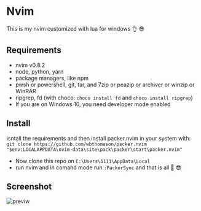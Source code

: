 # Nvim
This is my nvim customized with lua for windows 👌 😎
## Requirements
- nvim v0.8.2
- node, python, yarn
- package managers, like npm
- pwsh or powershell, git, tar, and 7zip or peazip or archiver or winzip or WinRAR
- ripgrep, fd (with choco: `choco install fd` and `choco install ripgrep`)
- If you are on Windows 10, you need developer mode enabled

## Install
Isntall the requirements and then install packer.nvim in your system with:
`git clone https://github.com/wbthomason/packer.nvim "$env:LOCALAPPDATA\nvim-data\site\pack\packer\start\packer.nvim"`

- Now clone this repo on `C:\Users\1111\AppData\Local`
- run nvim and in comand mode run `:PackerSync` and that is all 💪 😎

## Screenshot
![previw](https://user-images.githubusercontent.com/49998943/212362005-6ee0f56b-35a6-4317-8f6f-bdc84244ddc8.png)
